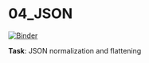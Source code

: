 # 04_JSON
[![Binder](https://mybinder.org/badge_logo.svg)](https://mybinder.org/v2/gh/ikyriazi/04_JSON/master)

**Task**: JSON normalization and flattening
